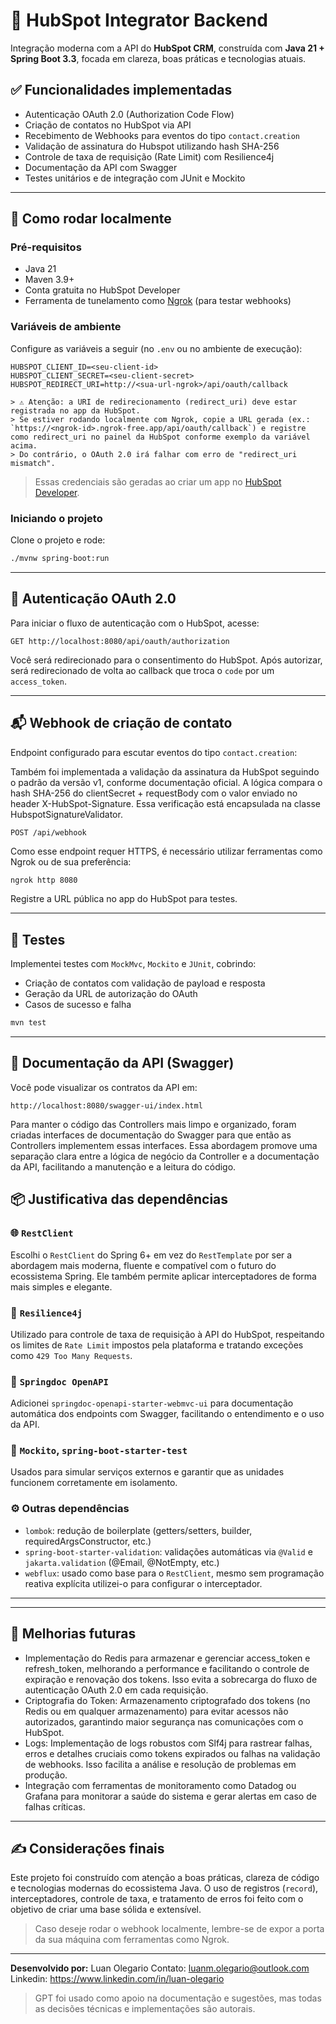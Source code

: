 # 🧩 HubSpot Integrator Backend

Integração moderna com a API do **HubSpot CRM**, construída com **Java 21 + Spring Boot 3.3**, focada em clareza, boas práticas e tecnologias atuais.

## ✅ Funcionalidades implementadas

- Autenticação OAuth 2.0 (Authorization Code Flow)
- Criação de contatos no HubSpot via API
- Recebimento de Webhooks para eventos do tipo `contact.creation`
- Validação de assinatura do Hubspot utilizando hash SHA-256
- Controle de taxa de requisição (Rate Limit) com Resilience4j
- Documentação da API com Swagger
- Testes unitários e de integração com JUnit e Mockito

---
## 🚀 Como rodar localmente

### Pré-requisitos

- Java 21
- Maven 3.9+
- Conta gratuita no HubSpot Developer
- Ferramenta de tunelamento como [Ngrok](https://ngrok.com) (para testar webhooks)

### Variáveis de ambiente

Configure as variáveis a seguir (no `.env` ou no ambiente de execução):

```properties
HUBSPOT_CLIENT_ID=<seu-client-id>
HUBSPOT_CLIENT_SECRET=<seu-client-secret>
HUBSPOT_REDIRECT_URI=http://<sua-url-ngrok>/api/oauth/callback
```

```Url de redirecionamento
> ⚠️ Atenção: a URI de redirecionamento (redirect_uri) deve estar registrada no app da HubSpot.  
> Se estiver rodando localmente com Ngrok, copie a URL gerada (ex.: `https://<ngrok-id>.ngrok-free.app/api/oauth/callback`) e registre como redirect_uri no painel da HubSpot conforme exemplo da variável acima.  
> Do contrário, o OAuth 2.0 irá falhar com erro de "redirect_uri mismatch".
```

> Essas credenciais são geradas ao criar um app no [HubSpot Developer](https://developers.hubspot.com/).

### Iniciando o projeto

Clone o projeto e rode:

```bash
./mvnw spring-boot:run
```
---

## 🔐 Autenticação OAuth 2.0

Para iniciar o fluxo de autenticação com o HubSpot, acesse:

```
GET http://localhost:8080/api/oauth/authorization
```

Você será redirecionado para o consentimento do HubSpot. Após autorizar, será redirecionado de volta ao callback que troca o `code` por um `access_token`.

---

## 📬 Webhook de criação de contato

Endpoint configurado para escutar eventos do tipo `contact.creation`:

Também foi implementada a validação da assinatura da HubSpot seguindo o padrão da versão v1, conforme documentação oficial.
A lógica compara o hash SHA-256 do clientSecret + requestBody com o valor enviado no header X-HubSpot-Signature.
Essa verificação está encapsulada na classe HubspotSignatureValidator.

```
POST /api/webhook
```
Como esse endpoint requer HTTPS, é necessário utilizar ferramentas como Ngrok ou de sua preferência:

```bash
ngrok http 8080
```

Registre a URL pública no app do HubSpot para testes.

---

## 🧪 Testes

Implementei testes com `MockMvc`, `Mockito` e `JUnit`, cobrindo:

- Criação de contatos com validação de payload e resposta
- Geração da URL de autorização do OAuth
- Casos de sucesso e falha

```bash
mvn test
```

---

## 📘 Documentação da API (Swagger)

Você pode visualizar os contratos da API em:

```
http://localhost:8080/swagger-ui/index.html
```
Para manter o código das Controllers mais limpo e organizado, foram criadas interfaces de documentação do Swagger para que então as Controllers implementem essas interfaces.
Essa abordagem promove uma separação clara entre a lógica de negócio da Controller e a documentação da API, facilitando a manutenção e a leitura do código.

## 📦 Justificativa das dependências

### 🌐 `RestClient`
Escolhi o `RestClient` do Spring 6+ em vez do `RestTemplate` por ser a abordagem mais moderna, fluente e compatível com o futuro do ecossistema Spring. Ele também permite aplicar interceptadores de forma mais simples e elegante.

### 🔁 `Resilience4j`
Utilizado para controle de taxa de requisição à API do HubSpot, respeitando os limites de `Rate Limit` impostos pela plataforma e tratando exceções como `429 Too Many Requests`.

### 📖 `Springdoc OpenAPI`
Adicionei `springdoc-openapi-starter-webmvc-ui` para documentação automática dos endpoints com Swagger, facilitando o entendimento e o uso da API.

### 🧪 `Mockito`, `spring-boot-starter-test`
Usados para simular serviços externos e garantir que as unidades funcionem corretamente em isolamento.

### ⚙️ Outras dependências
- `lombok`: redução de boilerplate (getters/setters, builder, requiredArgsConstructor, etc.)
- `spring-boot-starter-validation`: validações automáticas via `@Valid` e `jakarta.validation` (@Email, @NotEmpty, etc.)
- `webflux`: usado como base para o `RestClient`, mesmo sem programação reativa explícita utilizei-o para configurar o interceptador.

---

---
## 🧠 Melhorias futuras
- Implementação do Redis para armazenar e gerenciar access_token e refresh_token, melhorando a performance e facilitando o controle de expiração e renovação dos tokens. Isso evita a sobrecarga do fluxo de autenticação OAuth 2.0 em cada requisição.
- Criptografia do Token: Armazenamento criptografado dos tokens (no Redis ou em qualquer armazenamento) para evitar acessos não autorizados, garantindo maior segurança nas comunicações com o HubSpot.
- Logs: Implementação de logs robustos com Slf4j para rastrear falhas, erros e detalhes cruciais como tokens expirados ou falhas na validação de webhooks. Isso facilita a análise e resolução de problemas em produção.
- Integração com ferramentas de monitoramento como Datadog ou Grafana para monitorar a saúde do sistema e gerar alertas em caso de falhas críticas.
---

## ✍️ Considerações finais

Este projeto foi construído com atenção a boas práticas, clareza de código e tecnologias modernas do ecossistema Java. O uso de registros (`record`), interceptadores, controle de taxa, e tratamento de erros foi feito com o objetivo de criar uma base sólida e extensível.

> Caso deseje rodar o webhook localmente, lembre-se de expor a porta da sua máquina com ferramentas como Ngrok.

---

**Desenvolvido por:** Luan Olegario
Contato: luanm.olegario@outlook.com
Linkedin: https://www.linkedin.com/in/luan-olegario

> GPT foi usado como apoio na documentação e sugestões, mas todas as decisões técnicas e implementações são autorais.